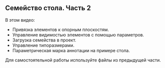 ## Семейство стола. Часть 2

В этом видео:

- Привязка элементов к опорным плоскостям.
- Управление видимостью элементов с помощью параметров.
- Загрузка семейства в проект.
- Управление типоразмерами.
- Параметрическая марка аннотации на примере стола.

Для самостоятельной работы используйте файлы из предыдущей части.

[](https://player.softculture.cc/embed/online/RPR/RPR_10.24.03_L5-2_Families_Parametrs)
